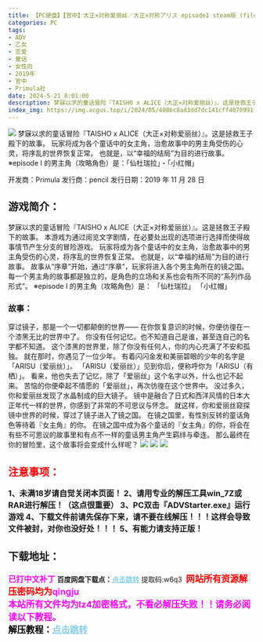 ```yaml
---
title: 【PC硬盘】【官中】大正×对称爱丽丝／大正×対称アリス episode1 steam版 (files)
categories: PC
tags:
- ADV
- 乙女
- 恋爱
- 童话
- 女性向
- 2019年
- 官中
- Primula社
date: 2024-5-21 8:01:00
description: 梦寐以求的童话冒险『TAISHO x ALICE（大正×对称爱丽丝）』。这是拯救王子殿下的故事。本游戏为通过阅览文字剧情，在必要处出现的选项进行选择而使得故事情节产生分支的冒险游戏。玩家将成为各个童话中的女主角，治愈故事中的男主角受伤的心灵，将序乱的世界恢复正常。也就是，以“幸福的结局”为目的进行故事。故事从“序章”开始，通过“序章”，玩家将进入各个男主角所在的镜之国。
index_img: https://img.acgus.top/i/2024/05/408bc8ad3dd7dc141cff4070991fd194.webp
---
```

![](https://img.acgus.top/i/2024/05/408bc8ad3dd7dc141cff4070991fd194.webp)
梦寐以求的童话冒险『TAISHO x ALICE（大正×对称爱丽丝）』。这是拯救王子殿下的故事。 玩家将成为各个童话中的女主角，治愈故事中的男主角受伤的心灵，将序乱的世界恢复正常。 也就是，以“幸福的结局”为目的进行故事。 ※episode I 的男主角（攻略角色）是：「仙杜瑞拉」・「小红帽」

开发商：Primula
发行商：pencil
发行日期：2019 年 11 月 28 日

## 游戏简介：
梦寐以求的童话冒险『TAISHO x ALICE（大正×对称爱丽丝）』。这是拯救王子殿下的故事。
本游戏为通过阅览文字剧情，在必要处出现的选项进行选择而使得故事情节产生分支的冒险游戏。
玩家将成为各个童话中的女主角，治愈故事中的男主角受伤的心灵，将序乱的世界恢复正常。
也就是，以“幸福的结局”为目的进行故事。
故事从“序章”开始，通过“序章”，玩家将进入各个男主角所在的镜之国。
每一个男主角的故事都是独立的，是角色的立场和关系也会有所不同的“系列作品形式”。
※episode I 的男主角（攻略角色）是：
「仙杜瑞拉」
「小红帽」

### 故事：
穿过镜子，那是一个一切都颠倒的世界――
在你恢复意识的时候，你便彷徨在一个漆黑无比的世界中了。
你没有任何记忆。也不知道自己是谁，甚至连自己的名字都不知道。
这个漆黑的世界里，除了你没有任何人，你的内心充满了不安和孤独。
就在那时，你遇见了一位少年。
有着闪闪金发和美丽碧眼的少年的名字是「ARISU（爱丽丝）」。
「ARISU（爱丽丝）」见到你后，便称呼你为「ARISU（有栖）」。
看来，他也失去了记忆，除了「爱丽丝」这个名字以外，什么也记不起来。
苦恼的你便牵起不情愿的「爱丽丝」，再次彷徨在这个世界中。
没过多久，你和爱丽丝发现了水晶制成的巨大镜子。
镜中是融合了日式和西洋风情的日本大正年代一样的世界，你感到了非常的不可思议与怀念。
就这样，你和爱丽丝窥探镜中世界的时候，穿过了镜子进入了镜之国。
在镜之国里，有性别反转的童话角色等待着『女主角』的你。
在镜之国中成为各个童话的『女主角』的你，将会在有些不可思议的故事里和有点不一样的童话男主角产生羁绊与牵连。
那么最终在你的冒险里，这个故事将会变成什么样呢？
![](https://img.acgus.top/i/2024/05/b75c5368743c47d3222e77fe89acdec9.webp)
![](https://img.acgus.top/i/2024/05/4406bdb8df1f0cf78180c917a38cb4a6.webp)
![](https://img.acgus.top/i/2024/05/90e0a37cbc18439820b271981f646ff4.webp)





## <font color=#FF0000 >注意事项：</font>
<font size=3><b>1、未满18岁请自觉关闭本页面！
2、请用专业的解压工具win_7Z或RAR进行解压！（这点很重要）
3、PC双击『ADVStarter.exe』运行游戏
4、下载文件前请先保存下来，请不要在线解压！！！这样会导致文件被封，对你也没好处！！！
5、有能力请支持正版！</b></font>

## 下载地址：
<font color=#FF00FF size=3>**已打中文补丁**</font>
<b>百度网盘下载点：</b><a href="https://pan.baidu.com/s/1GnQFcA6AdAw0K9X9UlxA_A?pwd=w6q3" style="color: #87CEEB;"><b>点击跳转</b></a> 提取码:w6q3
<a style="padding: 0" href="https://post.qingju.org/AD/"><img style="max-width:100%" src="https://img.acgus.top/i/2024/07/478f689b8021d8d499ab43d21acf137a.gif" alt=""></a>
<b><font color=#FF0000 size=4>网站所有资源解压密码均为</b></font><b><font color=#FF00FF size=4>qingju</font><font color=#FF0000 ></font></b><br><b><font color=#FF00FF size=4>本站所有文件均为lz4加密格式，不看必解压失败！！请务必阅读以下教程。</b></font><br><b><font color=#000 size=4>解压教程：</b><a href="https://post.qingju.org/tutorial/000/" style="color: #87CEEB;"><b>点击跳转</b></a>